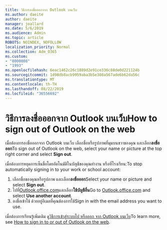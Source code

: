 ```yaml
---
title: วิธีการลงชื่อออกจาก Outlook บนเว็บ
ms.author: daeite
author: daeite
manager: joallard
ms.date: 5/6/2019
ms.audience: Admin
ms.topic: article
ROBOTS: NOINDEX, NOFOLLOW
localization_priority: Normal
ms.collection: Adm_O365
ms.custom:
- "8000008"
- "1993"
ms.openlocfilehash: 6eac1462c26c1889d2e91ce336c88de0d221124b
ms.sourcegitcommit: 1d98db8acb9959aba3b5e308a567ade6b62da56c
ms.translationtype: MT
ms.contentlocale: th-TH
ms.lasthandoff: 08/22/2019
ms.locfileid: "36556692"
---
```

# <a name="how-to-sign-out-of-outlook-on-the-web"></a><span data-ttu-id="587be-102">วิธีการลงชื่อออกจาก Outlook บนเว็บ</span><span class="sxs-lookup"><span data-stu-id="587be-102">How to sign out of Outlook on the web</span></span>

<span data-ttu-id="587be-103">เมื่อต้องการลงชื่อออกจาก Outlook บนเว็บ เลือกชื่อหรือรูปภาพที่มุมบนขวาของคุณ และเลือก**ลงชื่อออก**</span><span class="sxs-lookup"><span data-stu-id="587be-103">To sign out of Outlook on the web, select your name or picture at the top right corner and select **Sign out**.</span></span>

<span data-ttu-id="587be-104">เมื่อต้องการหยุดการเซ็นชื่อโดยอัตโนมัติในบัญชีของคุณทำงาน หรือที่โรงเรียน:</span><span class="sxs-lookup"><span data-stu-id="587be-104">To stop automatically signing in to your work or school account:</span></span>

1. <span data-ttu-id="587be-105">เลือกชื่อของคุณหรือรูปภาพ และเลือก**ลงชื่อออก**</span><span class="sxs-lookup"><span data-stu-id="587be-105">Select your name or picture and select **Sign out**.</span></span>
1. <span data-ttu-id="587be-106">ไปที่[Outlook.office.com](https://outlook.office.com/)และเลือก**ใช้บัญชีอื่น**</span><span class="sxs-lookup"><span data-stu-id="587be-106">Go to [Outlook.office.com](https://outlook.office.com/) and select **Use another account**.</span></span>
1. <span data-ttu-id="587be-107">ลงชื่อเข้าใช้ ด้วยอยู่อีเมลที่คุณต้องการใช้</span><span class="sxs-lookup"><span data-stu-id="587be-107">Sign in with the email address you want to use.</span></span>

<span data-ttu-id="587be-108">เมื่อต้องการเรียนรู้เพิ่มเติม ดู[วิธีการเข้าสู่ระบบไป หรือออก จาก Outlook บนเว็บ](https://support.office.com/article/763fab4d-0138-4814-b450-37fc286bcb79)</span><span class="sxs-lookup"><span data-stu-id="587be-108">To learn more, see [How to sign in to or out of Outlook on the web](https://support.office.com/article/763fab4d-0138-4814-b450-37fc286bcb79).</span></span>
